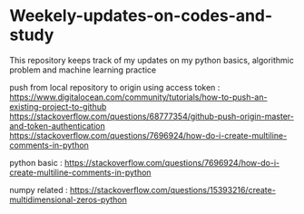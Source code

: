 # Weekely-updates-on-codes-and-study
This repository keeps track of my updates on my python basics, algorithmic problem and machine learning practice 

push from local repository to origin using access token :
https://www.digitalocean.com/community/tutorials/how-to-push-an-existing-project-to-github
https://stackoverflow.com/questions/68777354/github-push-origin-master-and-token-authentication
https://stackoverflow.com/questions/7696924/how-do-i-create-multiline-comments-in-python

python basic :
https://stackoverflow.com/questions/7696924/how-do-i-create-multiline-comments-in-python

numpy related :
https://stackoverflow.com/questions/15393216/create-multidimensional-zeros-python